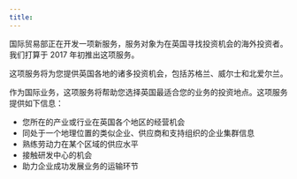 ```yaml
---
title: 
---
```


国际贸易部正在开发一项新服务，服务对象为在英国寻找投资机会的海外投资者。我们打算于 2017 年初推出这项服务。

这项服务将为您提供英国各地的诸多投资机会，包括苏格兰、威尔士和北爱尔兰。

作为国际业务，这项服务将帮助您选择英国最适合您的业务的投资地点。这项服务提供如下信息：

- 您所在的产业或行业在英国各个地区的经营机会
- 同处于一个地理位置的类似企业、供应商和支持组织的企业集群信息
- 熟练劳动力在某个区域的供应水平
- 接触研发中心的机会
- 助力企业成功发展业务的运输环节

